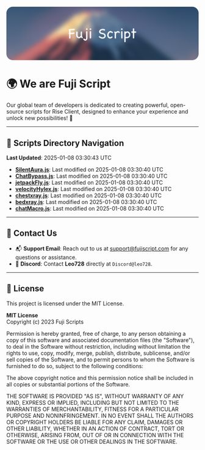 ![Banner](.github/b.webp)

# 🌍 **We are Fuji Script**

Our global team of developers is dedicated to creating powerful, open-source scripts for Rise Client, designed to enhance your experience and unlock new possibilities! 🌟

---
<!-- SCRIPTS_NAVIGATION_START -->
## 📂 **Scripts Directory Navigation**

**Last Updated**: 2025-01-08 03:30:43 UTC

- **[SilentAura.js](scripts/SilentAura.js)**: Last modified on 2025-01-08 03:30:40 UTC
- **[ChatBypass.js](scripts/ChatBypass.js)**: Last modified on 2025-01-08 03:30:40 UTC
- **[jetpackFly.js](scripts/jetpackFly.js)**: Last modified on 2025-01-08 03:30:40 UTC
- **[velocityHylex.js](scripts/velocityHylex.js)**: Last modified on 2025-01-08 03:30:40 UTC
- **[chestxray.js](scripts/chestxray.js)**: Last modified on 2025-01-08 03:30:40 UTC
- **[bedxray.js](scripts/bedxray.js)**: Last modified on 2025-01-08 03:30:40 UTC
- **[chatMacro.js](scripts/chatMacro.js)**: Last modified on 2025-01-08 03:30:40 UTC

<!-- SCRIPTS_NAVIGATION_END -->

---

## 💬 **Contact Us**  
- 📬 **Support Email**: Reach out to us at [support@fujiscript.com](mailto:support@fujiscript.com) for any questions or assistance.  
- 💬 **Discord**: Contact **Leo728** directly at `Discord@leo728`.

---

## 📜 **License**

This project is licensed under the MIT License.  

**MIT License**  
Copyright (c) 2023 Fuji Scripts  

Permission is hereby granted, free of charge, to any person obtaining a copy of this software and associated documentation files (the "Software"), to deal in the Software without restriction, including without limitation the rights to use, copy, modify, merge, publish, distribute, sublicense, and/or sell copies of the Software, and to permit persons to whom the Software is furnished to do so, subject to the following conditions:  

The above copyright notice and this permission notice shall be included in all copies or substantial portions of the Software.  

THE SOFTWARE IS PROVIDED "AS IS", WITHOUT WARRANTY OF ANY KIND, EXPRESS OR IMPLIED, INCLUDING BUT NOT LIMITED TO THE WARRANTIES OF MERCHANTABILITY, FITNESS FOR A PARTICULAR PURPOSE AND NONINFRINGEMENT. IN NO EVENT SHALL THE AUTHORS OR COPYRIGHT HOLDERS BE LIABLE FOR ANY CLAIM, DAMAGES OR OTHER LIABILITY, WHETHER IN AN ACTION OF CONTRACT, TORT OR OTHERWISE, ARISING FROM, OUT OF OR IN CONNECTION WITH THE SOFTWARE OR THE USE OR OTHER DEALINGS IN THE SOFTWARE.  
